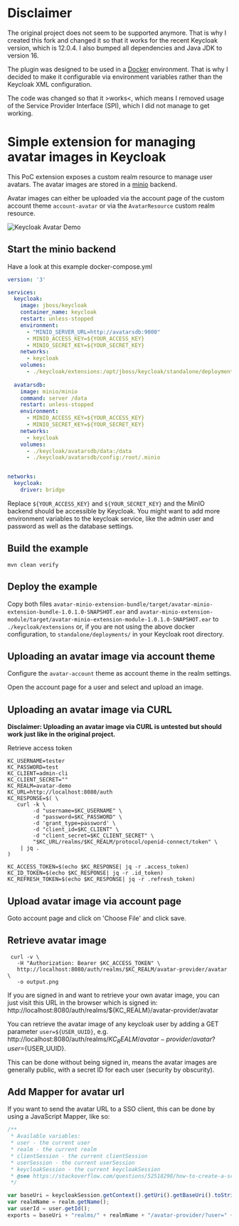 # Disclaimer
The original project does not seem to be supported anymore. That is why I 
created this fork and changed it so that it works for the recent Keycloak 
version, which is 12.0.4. I also bumped all dependencies and Java JDK to 
version 16.

The plugin was designed to be used in a [Docker](https://www.docker.com/) 
environment. That is why I decided to make it configurable via environment
variables rather than the Keycloak XML configuration.

The code was changed so that it >works<, which means I removed usage of the
Service Provider Interface (SPI), which I did not manage to get working.

# Simple extension for managing avatar images in Keycloak

This PoC extension exposes a custom realm resource to manage user avatars.
The avatar images are stored in a [minio](https://www.minio.io/) backend.

Avatar images can either be uploaded via the account page of the custom
account theme `account-avatar` or via the `AvatarResource` custom realm resource.

<img src="keycloak-avatar-demo.png" alt="Keycloak Avatar Demo">

## Start the minio backend

Have a look at this example docker-compose.yml
```yaml
version: '3'

services:
  keycloak:
    image: jboss/keycloak
    container_name: keycloak
    restart: unless-stopped
    environment:
      - "MINIO_SERVER_URL=http://avatarsdb:9000"
      - MINIO_ACCESS_KEY=${YOUR_ACCESS_KEY}
      - MINIO_SECRET_KEY=${YOUR_SECRET_KEY}
    networks:
      - keycloak
    volumes:
      - ./keycloak/extensions:/opt/jboss/keycloak/standalone/deployments
    
  avatarsdb:
    image: minio/minio
    command: server /data
    restart: unless-stopped
    environment:
      - MINIO_ACCESS_KEY=${YOUR_ACCESS_KEY}
      - MINIO_SECRET_KEY=${YOUR_SECRET_KEY}
    networks:
      - keycloak
    volumes:
      - ./keycloak/avatarsdb/data:/data
      - ./keycloak/avatarsdb/config:/root/.minio


networks:
  keycloak:
    driver: bridge
```
Replace `${YOUR_ACCESS_KEY}` and `${YOUR_SECRET_KEY}` and the MinIO backend 
should be accessible by Keycloak. You might want to add more environment
variables to the keycloak service, like the admin user and password as well as 
the database settings.

## Build the example
```
mvn clean verify
```

## Deploy the example
Copy both files `avatar-minio-extension-bundle/target/avatar-minio-extension-bundle-1.0.1.0-SNAPSHOT.ear` 
and `avatar-minio-extension-module/target/avatar-minio-extension-module-1.0.1.0-SNAPSHOT.ear` 
to `./keycloak/extensions` or, if you are not using the above docker configuration, 
to `standalone/deployments/` in your Keycloak root directory.

## Uploading an avatar image via account theme
Configure the `avatar-account` theme as account theme in the realm settings.

Open the account page for a user and select and upload an image.

## Uploading an avatar image via CURL

**Disclaimer: Uploading an avatar image via CURL is untested but should work just like in the original project.**

Retrieve access token
```
KC_USERNAME=tester
KC_PASSWORD=test
KC_CLIENT=admin-cli
KC_CLIENT_SECRET=""
KC_REALM=avatar-demo
KC_URL=http://localhost:8080/auth
KC_RESPONSE=$( \
   curl -k \
        -d "username=$KC_USERNAME" \
        -d "password=$KC_PASSWORD" \
        -d 'grant_type=password' \
        -d "client_id=$KC_CLIENT" \
        -d "client_secret=$KC_CLIENT_SECRET" \
        "$KC_URL/realms/$KC_REALM/protocol/openid-connect/token" \
    | jq .
)

KC_ACCESS_TOKEN=$(echo $KC_RESPONSE| jq -r .access_token)
KC_ID_TOKEN=$(echo $KC_RESPONSE| jq -r .id_token)
KC_REFRESH_TOKEN=$(echo $KC_RESPONSE| jq -r .refresh_token)
```

## Upload avatar image via account page

Goto account page and click on 'Choose File' and click save.

## Retrieve avatar image
 
```
 curl -v \
   -H "Authorization: Bearer $KC_ACCESS_TOKEN" \
   http://localhost:8080/auth/realms/$KC_REALM/avatar-provider/avatar \
   -o output.png
```
If you are signed in and want to retrieve your own avatar image, you can just 
visit this URL in the browser which is signed in: http://localhost:8080/auth/realms/${KC_REALM}/avatar-provider/avatar

You can retrieve the avatar image of any keycloak user by adding a GET parameter 
`user=${USER_UUID}`, e.g. http://localhost:8080/auth/realms/${KC_REALM}/avatar-provider/avatar?user=${USER_UUID}.

This can be done without being signed in, means the avatar images are generally public, with a secret ID for each user 
(security by obscurity).

## Add Mapper for avatar url
If you want to send the avatar URL to a SSO client, this can be done by using 
a JavaScript Mapper, like so:
```javascript
/**
 * Available variables:
 * user - the current user
 * realm - the current realm
 * clientSession - the current clientSession
 * userSession - the current userSession
 * keycloakSession - the current keycloakSession
 * @see https://stackoverflow.com/questions/52518298/how-to-create-a-script-mapper-in-keycloak
 */

var baseUri = keycloakSession.getContext().getUri().getBaseUri().toString();
var realmName = realm.getName();
var userId = user.getId();
exports = baseUri + "realms/" + realmName + "/avatar-provider/?user=" + userId;
```